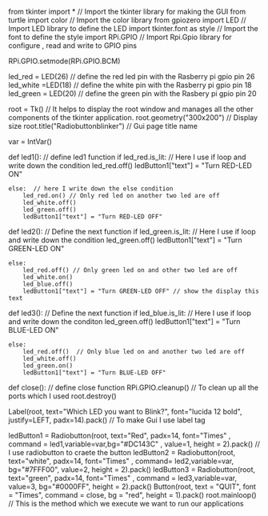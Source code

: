 from tkinter import *   // Import the tkinter library for making the GUI
from turtle import color // Import the color library 
from gpiozero import LED // Import LED library to define the LED
import tkinter.font as style // Import the font to define the style
import RPi.GPIO // Import Rpi.Gpio library for configure , read and write to GPIO pins

RPi.GPIO.setmode(RPi.GPIO.BCM)

led_red = LED(26)    // define the red led pin with the Rasberry pi gpio pin 26
led_white =LED(18)   // define the white pin with the Rasberry pi gpio pin 18
led_green = LED(20)   // define the green pin with the Rasbery pi gpio pin 20
 

root = Tk() // It helps to display the root window and manages all the other components of the tkinter application.
root.geometry("300x200") // Display size
root.title("Radiobuttonblinker") // Gui page title name

var = IntVar()

def led1(): // define led1 function
	if led_red.is_lit:   // Here I use if loop and write down the condition
		led_red.off()
		ledButton1["text"] = "Turn RED-LED ON"

	else:  // here I write down the else condition
		led_red.on() // Only red led on another two led are off
		led_white.off()
		led_green.off()
		ledButton1["text"] = "Turn RED-LED OFF"

def led2(): // Define the next function
	if led_green.is_lit: // Here I use if loop and write down the condition
		led_green.off()
		ledButton1["text"] = "Turn GREEN-LED ON"

	else:
		led_red.off() // Only green led on and other two led are off
		led_white.on()
		led_blue.off()
		ledButton1["text"] = "Turn GREEN-LED OFF" // show the display this text

def led3(): // Define the next function
	if led_blue.is_lit: // Here I use if loop and write down the conditon
		led_green.off()
		ledButton1["text"] = "Turn BLUE-LED ON"

	else:
		led_red.off()  // Only blue led on and another two led are off
		led_white.off()
		led_green.on()
		ledButton1["text"] = "Turn BLUE-LED OFF"

def close(): // define close function
	RPi.GPIO.cleanup() // To clean  up all the ports which I used
	root.destroy()



Label(root, text="Which LED you want to Blink?", font="lucida 12 bold", justify=LEFT, padx=14).pack() // To make Gui I use label tag

ledButton1 = Radiobutton(root, text="Red", padx=14,  font="Times" , command = led1,variable=var,bg="#DC143C" , value=1, height = 2).pack() // I use radiobutton to craete the button
ledButton2 = Radiobutton(root, text="white", padx=14, font="Times" , command= led2,variable=var, bg="#7FFF00", value=2, height = 2).pack()
ledButton3 = Radiobutton(root, text="green", padx=14, font="Times" , command = led3,variable=var, value=3, bg="#0000FF", height = 2).pack()
Button(root, text = "QUIT", font = "Times", command = close, bg = "red", height = 1).pack()
root.mainloop()  // This is the method which we execute we want to run our applications
